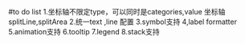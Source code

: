 #to do list 
1.坐标轴不限定type，可以同时是categories,value
    坐标轴splitLine,splitArea
2.统一text ,line 配置 
3.symbol支持
4,label formatter
5.animation支持
6.tooltip
7.legend
8.stack支持